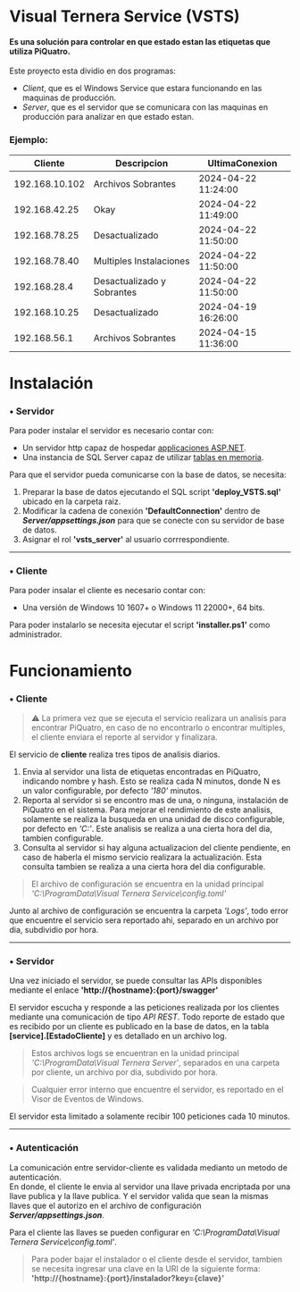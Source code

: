 # Visual Ternera Service (VSTS)
#### Es una solución para controlar en que estado estan las etiquetas que utiliza PiQuatro.

Este proyecto esta dividio en dos programas:
- *Client*, que es el Windows Service que estara funcionando en las maquinas de producción.
- *Server*, que es el servidor que se comunicara con las maquinas en producción para analizar en que estado estan.

### Ejemplo:
|Cliente|Descripcion|UltimaConexion|
|---|---|---|
|192.168.10.102|Archivos Sobrantes|2024-04-22 11:24:00|
|192.168.42.25|Okay|2024-04-22 11:49:00|
|192.168.78.25|Desactualizado|2024-04-22 11:50:00|
|192.168.78.40|Multiples Instalaciones|2024-04-22 11:50:00|
|192.168.28.4|Desactualizado y Sobrantes|2024-04-22 11:50:00|
|192.168.10.25|Desactualizado|2024-04-19 16:26:00|
|192.168.56.1|Archivos Sobrantes|2024-04-15 11:36:00|


Instalación
===
### • Servidor
Para poder instalar el servidor es necesario contar con:
- Un servidor http capaz de hospedar [applicaciones ASP.NET](https://learn.microsoft.com/es-mx/aspnet/core/host-and-deploy/iis/?view=aspnetcore-8.0).
- Una instancia de SQL Server capaz de utilizar [tablas en memoria](https://learn.microsoft.com/es-mx/sql/relational-databases/in-memory-oltp/requirements-for-using-memory-optimized-tables?view=sql-server-ver16#requirements).

Para que el servidor pueda comunicarse con la base de datos, se necesita:
1. Preparar la base de datos ejecutando el SQL script **'deploy_VSTS.sql'** ubicado en la carpeta raiz.
2. Modificar la cadena de conexión **'DefaultConnection'** dentro de **_Server/appsettings.json_** para que se conecte con su servidor de base de datos.
3. Asignar el rol **'vsts_server'** al usuario corrrespondiente.

---

### • Cliente
Para poder insalar el cliente es necesario contar con:
- Una versión de Windows 10 1607+ o Windows 11 22000+, 64 bits.

Para poder instalarlo se necesita ejecutar el script **'installer.ps1'** como administrador.


Funcionamiento
===
### • Cliente
> :warning: La primera vez que se ejecuta el servicio realizara un analisis para encontrar PiQuatro, en caso de no encontrarlo o encontrar multiples, el cliente enviara el reporte al servidor y finalizara.

El servicio de **cliente** realiza tres tipos de analisis diarios.
1. Envia al servidor una lista de etiquetas encontradas en PiQuatro, indicando nombre y hash. Esto se realiza cada N minutos, donde N es un valor configurable, por defecto _'180'_ minutos.
2. Reporta al servidor si se encontro mas de una, o ninguna, instalación de PiQuatro en el sistema. Para mejorar el rendimiento de este analisis, solamente se realiza la busqueda en una unidad de disco configurable, por defecto en _'C:'_. Este analisis se realiza a una cierta hora del dia, tambien configurable.
3. Consulta al servidor si hay alguna actualizacion del cliente pendiente, en caso de haberla el mismo servicio realizara la actualización. Esta consulta tambien se realiza a una cierta hora del dia configurable.

> El archivo de configuración se encuentra en la unidad principal _'C:\ProgramData\Visual Ternera Service\config.toml'_

Junto al archivo de configuración se encuentra la carpeta _'Logs'_, todo error que encuentre el servicio sera reportado ahi, separado en un archivo por dia, subdividio por hora.

---

### • Servidor
Una vez iniciado el servidor, se puede consultar las APIs disponibles mediante el enlace **'http\://{hostname}:{port}/swagger'**

El servidor escucha y responde a las peticiones realizada por los clientes mediante una comunicación de tipo _API REST_.
Todo reporte de estado que es recibido por un cliente es publicado en la base de datos, en la tabla **[service].[EstadoCliente]** y es detallado en un archivo log.

> Estos archivos logs se encuentran en la unidad principal _'C:\ProgramData\Visual Ternera Server\'_, separados en una carpeta por cliente, un archivo por dia, subdivido por hora.

> Cualquier error interno que encuentre el servidor, es reportado en el Visor de Eventos de Windows.

El servidor esta limitado a solamente recibir 100 peticiones cada 10 minutos.

---

### • Autenticación
La comunicación entre servidor-cliente es validada medianto un metodo de autenticación. <br/>
En donde, el cliente le envia al servidor una llave privada encriptada por una llave publica y la llave publica. Y el servidor valida que sean la mismas llaves que el autorizo en el archivo de configuración **_Server/appsettings.json_**.

Para el cliente las llaves se pueden configurar en _'C:\ProgramData\Visual Ternera Service\config.toml'_.

> Para poder bajar el instalador o el cliente desde el servidor, tambien se necesita ingresar una clave en la URI de la siguiente forma: **'http\://{hostname}:{port}/instalador?key={clave}'**